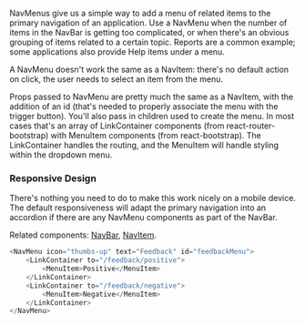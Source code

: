 NavMenus give us a simple way to add a menu of related items to the primary navigation of an application. Use a NavMenu when the number of items in the NavBar is getting too complicated, or when there's an obvious grouping of items related to a certain topic. Reports are a common example; some applications also provide Help items under a menu.

A NavMenu doesn't work the same as a NavItem: there's no default action on click, the user needs to select an item from the menu.

Props passed to NavMenu are pretty much the same as a NavItem, with the addition of an id (that's needed to properly associate the menu with the trigger button). You'll also pass in children used to create the menu. In most cases that's an array of LinkContainer components (from react-router-bootstrap) with MenuItem components (from react-bootstrap). The LinkContainer handles the routing, and the MenuItem will handle styling within the dropdown menu.

### Responsive Design

There's nothing you need to do to make this work nicely on a mobile device.  The default responsiveness will adapt the primary navigation into an accordion if there are any NavMenu components as part of the NavBar.

Related components: [NavBar](https://forge.pnl.gov/standards/#/pnnl-react-core/NavBar), [NavItem](https://forge.pnl.gov/standards/#/pnnl-react-core/NavItem).

```js
<NavMenu icon="thumbs-up" text="Feedback" id="feedbackMenu">
    <LinkContainer to="/feedback/positive">
        <MenuItem>Positive</MenuItem>
    </LinkContainer>
    <LinkContainer to="/feedback/negative">
        <MenuItem>Negative</MenuItem>
    </LinkContainer>
</NavMenu>
```